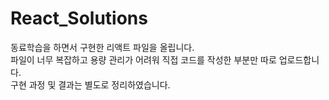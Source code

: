 # React_Solutions
동료학습을 하면서 구현한 리액트 파일을 올립니다.
<br/>
파일이 너무 복잡하고 용량 관리가 어려워
직접 코드를 작성한 부분만 따로 업로드합니다.
<br/>
구현 과정 및 결과는 별도로 정리하였습니다.

